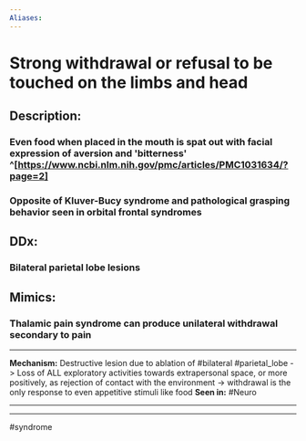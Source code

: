 ```yaml
---
Aliases:
---
```

# Strong withdrawal or refusal to be touched on the limbs and head
## Description:
### Even food when placed in the mouth is spat out with facial expression of aversion and 'bitterness' ^[https://www.ncbi.nlm.nih.gov/pmc/articles/PMC1031634/?page=2]
### Opposite of Kluver-Bucy syndrome and pathological grasping behavior seen in orbital frontal syndromes
## DDx:
### Bilateral parietal lobe lesions
## Mimics:
### Thalamic pain syndrome can produce unilateral withdrawal secondary to pain

---
**Mechanism:** Destructive lesion due to ablation of #bilateral #parietal_lobe -> Loss of ALL exploratory activities towards extrapersonal space, or more positively, as rejection of contact with the environment -> withdrawal is the only response to even appetitive stimuli like food
**Seen in:** #Neuro 

---


---
#syndrome 